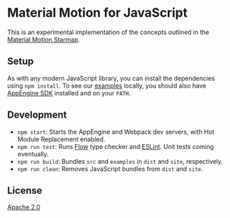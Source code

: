 # Material Motion for JavaScript #

This is an experimental implementation of the concepts outlined in the [Material
Motion Starmap](https://material-motion.gitbooks.io/material-motion-starmap/content/).

## Setup ##

As with any modern JavaScript library, you can install the dependencies using
`npm install`.  To see our [examples](https://material-motion.appspot.com/)
locally, you should also have [AppEngine
SDK](https://cloud.google.com/appengine/downloads) installed and on your `PATH`.

## Development ##

- `npm start`: Starts the AppEngine and Webpack dev servers, with Hot Module
  Replacement enabled.
- `npm run test`: Runs [Flow](https://flowtype.org/) type checker and
  [ESLint](http://eslint.org/).  Unit tests coming eventually.
- `npm run build`: Bundles `src` and `examples` in `dist` and `site`,
  respectively.
- `npm run clean`: Removes JavaScript bundles from `dist` and `site`.

## License ##

[Apache 2.0](http://www.apache.org/licenses/LICENSE-2.0)
